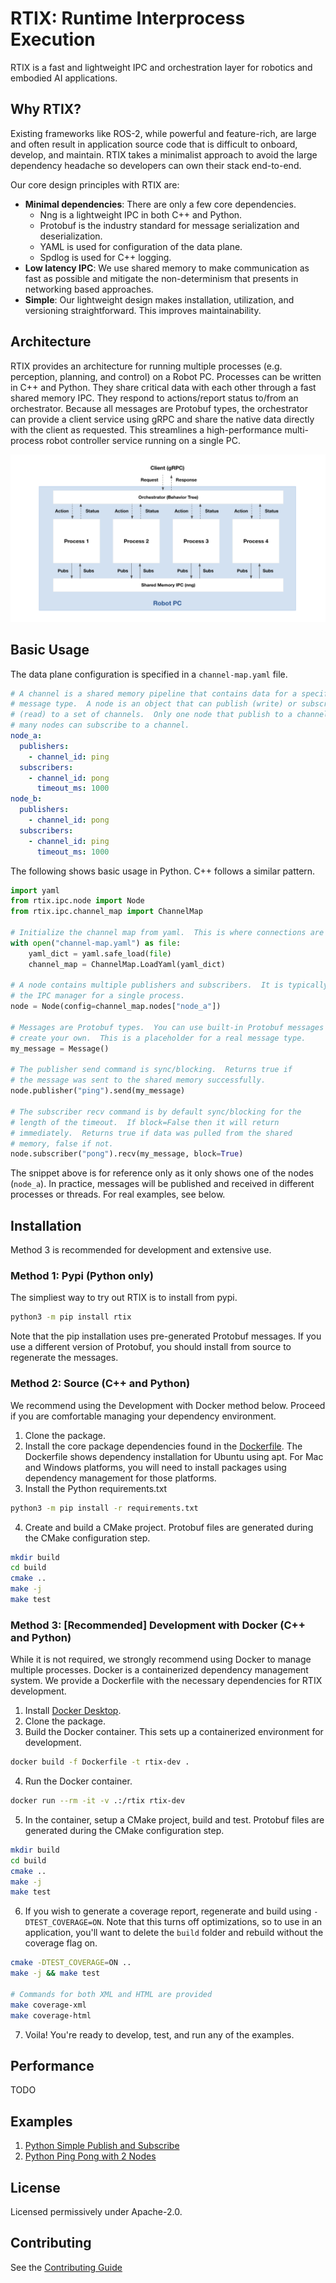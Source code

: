 # RTIX: Runtime Interprocess Execution

RTIX is a fast and lightweight IPC and orchestration layer for robotics and embodied AI applications.

## Why RTIX?

Existing frameworks like ROS-2, while powerful and feature-rich, are large and often result in application source code that is difficult to onboard, develop, and maintain.  RTIX takes a minimalist approach to avoid the large dependency headache so developers can own their stack end-to-end.

Our core design principles with RTIX are:
- **Minimal dependencies**: There are only a few core dependencies.
  - Nng is a lightweight IPC in both C++ and Python.
  - Protobuf is the industry standard for message serialization and deserialization.
  - YAML is used for configuration of the data plane.
  - Spdlog is used for C++ logging.
- **Low latency IPC**: We use shared memory to make communication as fast as possible and mitigate the non-determinism that presents in networking based approaches.
- **Simple**: Our lightweight design makes installation, utilization, and versioning straightforward.  This improves maintainability.

## Architecture

RTIX provides an architecture for running multiple processes (e.g. perception, planning, and control) on a Robot PC.  Processes can be written in C++ and Python.  They share critical data with each other through a fast shared memory IPC.  They respond to actions/report status to/from an orchestrator.  Because all messages are Protobuf types, the orchestrator can provide a client service using gRPC and share the native data directly with the client as requested.  This streamlines a high-performance multi-process robot controller service running on a single PC.

![image](./diagram.png)


## Basic Usage

The data plane configuration is specified in a `channel-map.yaml` file.

```yaml
# A channel is a shared memory pipeline that contains data for a specific
# message type.  A node is an object that can publish (write) or subscribe
# (read) to a set of channels.  Only one node that publish to a channel, but
# many nodes can subscribe to a channel.
node_a:
  publishers:
    - channel_id: ping
  subscribers:
    - channel_id: pong
      timeout_ms: 1000
node_b:
  publishers:
    - channel_id: pong
  subscribers:
    - channel_id: ping
      timeout_ms: 1000
```

The following shows basic usage in Python.  C++ follows a similar pattern.

```python
import yaml
from rtix.ipc.node import Node
from rtix.ipc.channel_map import ChannelMap

# Initialize the channel map from yaml.  This is where connections are managed.
with open("channel-map.yaml") as file:
    yaml_dict = yaml.safe_load(file)
    channel_map = ChannelMap.LoadYaml(yaml_dict)

# A node contains multiple publishers and subscribers.  It is typically used as
# the IPC manager for a single process.
node = Node(config=channel_map.nodes["node_a"])

# Messages are Protobuf types.  You can use built-in Protobuf messages or
# create your own.  This is a placeholder for a real message type.
my_message = Message()

# The publisher send command is sync/blocking.  Returns true if
# the message was sent to the shared memory successfully.
node.publisher("ping").send(my_message)

# The subscriber recv command is by default sync/blocking for the
# length of the timeout.  If block=False then it will return
# immediately.  Returns true if data was pulled from the shared
# memory, false if not.
node.subscriber("pong").recv(my_message, block=True)
```

The snippet above is for reference only as it only shows one of the nodes (`node_a`).  In practice, messages will be published and received in different processes or threads.  For real examples, see below.


## Installation
Method 3 is recommended for development and extensive use.

### Method 1: Pypi (Python only)
The simpliest way to try out RTIX is to install from pypi.
```bash
python3 -m pip install rtix
```
Note that the pip installation uses pre-generated Protobuf messages.  If you use a different version of Protobuf, you should install from source to regenerate the messages.

### Method 2: Source (C++ and Python)
We recommend using the Development with Docker method below.  Proceed if you are comfortable managing your dependency environment.

1. Clone the package.
2. Install the core package dependencies found in the [Dockerfile](./Dockerfile).  The Dockerfile shows dependency installation for Ubuntu using apt.  For Mac and Windows platforms, you will need to install packages using dependency management for those platforms.
3. Install the Python requirements.txt
```bash
python3 -m pip install -r requirements.txt
```
4. Create and build a CMake project.  Protobuf files are generated during the CMake configuration step.
```bash
mkdir build
cd build
cmake ..
make -j
make test
```

### Method 3: [Recommended] Development with Docker (C++ and Python)
While it is not required, we strongly recommend using Docker to manage multiple processes.  Docker is a containerized dependency management system.  We provide a Dockerfile with the necessary dependencies for RTIX development.

1. Install [Docker Desktop](https://www.docker.com/products/docker-desktop/).
2. Clone the package.
3. Build the Docker container.  This sets up a containerized environment for development.
```bash
docker build -f Dockerfile -t rtix-dev .
```
4. Run the Docker container.
```bash
docker run --rm -it -v .:/rtix rtix-dev
```
5. In the container, setup a CMake project, build and test.  Protobuf files are generated during the CMake configuration step.
```bash
mkdir build
cd build
cmake ..
make -j
make test
```
6. If you wish to generate a coverage report, regenerate and build using `-DTEST_COVERAGE=ON`.  Note that this turns off optimizations, so to use in an application, you'll want to delete the `build` folder and rebuild without the coverage flag on.
```bash
cmake -DTEST_COVERAGE=ON ..
make -j && make test

# Commands for both XML and HTML are provided
make coverage-xml
make coverage-html
```
7. Voila!  You're ready to develop, test, and run any of the examples.

## Performance
TODO

## Examples
1. [Python Simple Publish and Subscribe](./examples/python_pub_sub/README.md)
2. [Python Ping Pong with 2 Nodes](./examples/python_ping_pong/README.md)

## License
Licensed permissively under Apache-2.0.

## Contributing
See the [Contributing Guide](./CONTRIBUTING.md)
